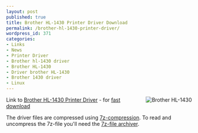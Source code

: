 ```yaml
---
layout: post
published: true
title: Brother HL-1430 Printer Driver Download
permalink: /brother-hl-1430-printer-driver/
wordpress_id: 371
categories:
- Links
- News
- Printer Driver
- Brother hl-1430 driver
- Brother HL-1430
- Driver brother HL-1430
- Brother 1430 driver
- Linux
---
```



<img align="right" id="image370" src="http://lh4.ggpht.com/-DIfra2R6WGk/UVl9xZNtXQI/AAAAAAAAFm4/6GUPlrlGni8/brother-hl-1430.jpg" alt="Brother HL-1430" />Link to <a href="http://welcome.solutions.brother.com/bsc/public_s/id/linux/en/index.html">Brother HL-1430 Printer Driver</a> - for <a href="http://welcome.solutions.brother.com/bsc/public_s/id/linux/en/index.html">fast download</a>

The driver files are compressed using <a href="http://en.wikipedia.org/wiki/7z">7z-compression</a>. To read and uncompress the 7z-file you'll need the <a href="http://www.7-zip.org/">7z-file archiver</a>.

